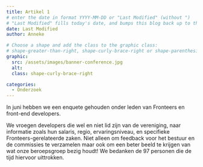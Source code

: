 ```yaml
---
title: Artikel 1
# enter the date in format YYYY-MM-DD or "Last Modified" (without ")
# "Last Modified" fills today's date, and bumps this blog back up to the top
date: Last Modified
author: Anneke

# Choose a shape and add the class to the graphic class: 
# shape-greater-than-right, shape-curly-brace-right or shape-parenthesis-right
graphic:
  src: /assets/images/banner-conference.jpg
  alt:
  class: shape-curly-brace-right

categories:
  - Onderzoek
---
```



In juni hebben we een enquete gehouden onder leden van Fronteers en front-end developers.

We vroegen developers die wel en niet lid zijn van de vereniging, naar informatie zoals hun salaris, regio, ervaringsniveau, en specifieke Fronteers-gerelateerde zaken. Niet alleen om feedback voor het bestuur en de commissies te verzamelen maar ook om een beter beeld te krijgen van wat onze beroepsgroep bezig houdt! We bedanken de 97 personen die de tijd hiervoor uittrokken.
